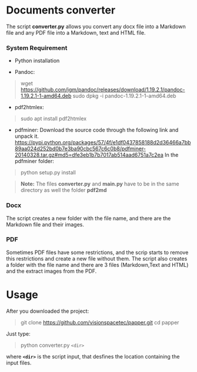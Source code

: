 Documents converter
===================
The script **converter.py** allows you convert any docx file into a Markdown file and any PDF file into a Markdown, text and HTML file. 

### System Requirement
- Python installation

- Pandoc:
>wget https://github.com/jgm/pandoc/releases/download/1.19.2.1/pandoc-1.19.2.1-1-amd64.deb
>sudo dpkg -i pandoc-1.19.2.1-1-amd64.deb
- pdf2htmlex:
>sudo apt install pdf2htmlex 

- pdfminer:
Download the source code through the following link and unpack it. 
https://pypi.python.org/packages/57/4f/e1df0437858188d2d36466a7bb89aa024d252bd0b7e3ba90cbc567c6c0b8/pdfminer-20140328.tar.gz#md5=dfe3eb1b7b7017ab514aad6751a7c2ea
In the pdfminer folder: 
> python setup.py install

> **Note:** The files **converter.py** and **main.py** have to be in the same directory as well the folder **pdf2md** 

### Docx
The script creates a new folder with the file name, and there are the Markdown file and their images.

### PDF
Sometimes PDF files have some restrictions, and the scrip starts to remove this restrictions and create a new file without them. The script also creates a folder with the file name and there are 3 files (Markdown,Text and HTML) and the extract images from the PDF.

**Usage**
=======
After you downloaded the project:
>git clone https://github.com/visionspacetec/papper.git
>cd papper 

Just type: 

>python converter.py  `<dir>`

where **`<dir>`** is the script input, that desfines the location containing the input files.



